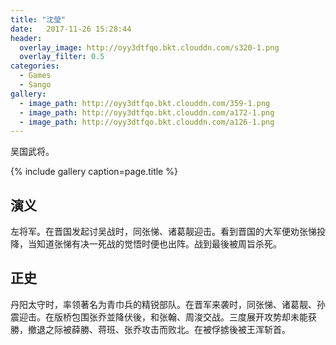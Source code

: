 ```yaml
---
title: "沈瑩"
date:   2017-11-26 15:28:44
header:
  overlay_image: http://oyy3dtfqo.bkt.clouddn.com/s320-1.png
  overlay_filter: 0.5
categories:
  - Games
  - Sango
gallery:
  - image_path: http://oyy3dtfqo.bkt.clouddn.com/359-1.png
  - image_path: http://oyy3dtfqo.bkt.clouddn.com/a172-1.png
  - image_path: http://oyy3dtfqo.bkt.clouddn.com/a126-1.png
---
```


吴国武将。

{% include gallery caption=page.title %}

## 演义

左将军。在晋国发起讨吴战时，同张悌、诸葛靓迎击。看到晋国的大军便劝张悌投降，当知道张悌有决一死战的觉悟时便也出阵。战到最後被周旨杀死。

## 正史

丹阳太守时，率领著名为青巾兵的精锐部队。在晋军来袭时，同张悌、诸葛靓、孙震迎击。在版桥包围张乔並降伏後，和张翰、周浚交战。三度展开攻势却未能获勝，撤退之际被薛勝、蒋班、张乔攻击而败北。在被俘掳後被王浑斩首。